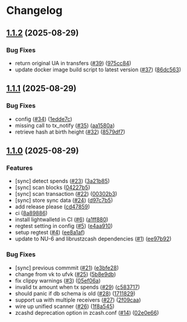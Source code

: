 # Changelog

## [1.1.2](https://github.com/hhanh00/zcash-walletd/compare/zcash-walletd-v1.1.1...zcash-walletd-v1.1.2) (2025-08-29)


### Bug Fixes

* return original UA in transfers ([#39](https://github.com/hhanh00/zcash-walletd/issues/39)) ([975cc84](https://github.com/hhanh00/zcash-walletd/commit/975cc84c6b59bb3022e622a966b905e278779692))
* update docker image build script to latest version ([#37](https://github.com/hhanh00/zcash-walletd/issues/37)) ([86dc563](https://github.com/hhanh00/zcash-walletd/commit/86dc5638f04e9ecd3f56a891e7b73f7cadfdb54d))

## [1.1.1](https://github.com/hhanh00/zcash-walletd/compare/zcash-walletd-v1.1.0...zcash-walletd-v1.1.1) (2025-08-29)


### Bug Fixes

* config ([#34](https://github.com/hhanh00/zcash-walletd/issues/34)) ([1edde7c](https://github.com/hhanh00/zcash-walletd/commit/1edde7c54f09883558b103a53eed6ac442cd3ed4))
* missing call to tx_notify ([#35](https://github.com/hhanh00/zcash-walletd/issues/35)) ([aa1580a](https://github.com/hhanh00/zcash-walletd/commit/aa1580a9b280ee001c6ed0ac1dc70a367d39c3f2))
* retrieve hash at birth height ([#32](https://github.com/hhanh00/zcash-walletd/issues/32)) ([8579df7](https://github.com/hhanh00/zcash-walletd/commit/8579df7835e7d2567dd12d0c0f41380ce8e2d75d))

## [1.1.0](https://github.com/hhanh00/zcash-walletd/compare/zcash-walletd-v1.0.0...zcash-walletd-v1.1.0) (2025-08-29)


### Features

* [sync] detect spends ([#23](https://github.com/hhanh00/zcash-walletd/issues/23)) ([3a21b85](https://github.com/hhanh00/zcash-walletd/commit/3a21b852bd4feb73020f7db992eb685cc00594c4))
* [sync] scan blocks ([04227b5](https://github.com/hhanh00/zcash-walletd/commit/04227b56fa29c04347436cf925da2b7b71882e4c))
* [sync] scan transaction ([#22](https://github.com/hhanh00/zcash-walletd/issues/22)) ([00302b3](https://github.com/hhanh00/zcash-walletd/commit/00302b3f098ed87de9ecd0add2daa8305e449ac7))
* [sync] store sync data ([#24](https://github.com/hhanh00/zcash-walletd/issues/24)) ([d97c7b5](https://github.com/hhanh00/zcash-walletd/commit/d97c7b5844cc2ad8d6f930d48a63dad52436678c))
* add release please ([cd47859](https://github.com/hhanh00/zcash-walletd/commit/cd4785925b7bd71f73f7769dce356866ed2187f9))
* ci ([8a89886](https://github.com/hhanh00/zcash-walletd/commit/8a89886b73112823bc1ae980922910b46be56032))
* install lightwalletd in CI ([#6](https://github.com/hhanh00/zcash-walletd/issues/6)) ([a1ff880](https://github.com/hhanh00/zcash-walletd/commit/a1ff880c344bc4c519c16b04d6f7d7a678c00b10))
* regtest setting in config ([#5](https://github.com/hhanh00/zcash-walletd/issues/5)) ([e4aa910](https://github.com/hhanh00/zcash-walletd/commit/e4aa910c5a66c6c15b77ac1b8411e289871f8ce8))
* setup regtest ([#4](https://github.com/hhanh00/zcash-walletd/issues/4)) ([ee8a1af](https://github.com/hhanh00/zcash-walletd/commit/ee8a1af535393757d5ec57a71f5bbad96af7a055))
* update to NU-6 and librustzcash dependencies ([#1](https://github.com/hhanh00/zcash-walletd/issues/1)) ([ee97b92](https://github.com/hhanh00/zcash-walletd/commit/ee97b92be37ba9c7768876a71c09eef66a8c6de3))


### Bug Fixes

* [sync] previous commmit ([#21](https://github.com/hhanh00/zcash-walletd/issues/21)) ([e3bfe28](https://github.com/hhanh00/zcash-walletd/commit/e3bfe2899fbdb2a84e1f3676e4ece50043d296bf))
* change from vk to ufvk ([#25](https://github.com/hhanh00/zcash-walletd/issues/25)) ([5b8e9db](https://github.com/hhanh00/zcash-walletd/commit/5b8e9db0b66a66ab488f8e5607b118fecacb345b))
* fix clippy warnings ([#3](https://github.com/hhanh00/zcash-walletd/issues/3)) ([05ef06a](https://github.com/hhanh00/zcash-walletd/commit/05ef06ae5448a91e928660edf032b85386d23110))
* invalid tx amount when tx spends ([#29](https://github.com/hhanh00/zcash-walletd/issues/29)) ([c583717](https://github.com/hhanh00/zcash-walletd/commit/c583717c3c31af5ebe0b11d420cad91440b7c9a9))
* should panic if db schema is old ([#28](https://github.com/hhanh00/zcash-walletd/issues/28)) ([1711829](https://github.com/hhanh00/zcash-walletd/commit/1711829c3e7cb8d9850f2f9d1c5be9795237b0ba))
* support ua with multiple receivers ([#27](https://github.com/hhanh00/zcash-walletd/issues/27)) ([2f09caa](https://github.com/hhanh00/zcash-walletd/commit/2f09caa2d05118d7c2a38872002f3fca5d512319))
* wire up unified scanner ([#26](https://github.com/hhanh00/zcash-walletd/issues/26)) ([1f8a545](https://github.com/hhanh00/zcash-walletd/commit/1f8a545e835aff70e17f308a98d0719dbddde676))
* zcashd deprecation option in zcash.conf ([#14](https://github.com/hhanh00/zcash-walletd/issues/14)) ([02e0e66](https://github.com/hhanh00/zcash-walletd/commit/02e0e66580e463c354b73e986ba2d57ef6b4baeb))
